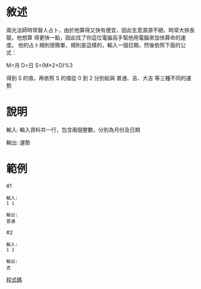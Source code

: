 
# 敘述

兩光法師時常替人占卜，由於他算得又快有便宜，因此生意源源不絕，時常大排長龍，他想算 得更快一點，因此找了你這位電腦高手幫他用電腦來加快算命的速度。
他的占卜規則很簡單，規則是這樣的，輸入一個日期，然後依照下面的公式：

M=月
D=日
S=(M*2+D)%3

得到 S 的值，再依照 S 的值從 0 到 2 分別給與 普通、吉、大吉 等三種不同的運勢

# 說明

輸入:
輸入資料共一行，包含兩個整數，分別為月份及日期

輸出:
運勢

# 範例
#1

```None 
輸入:
1 1

輸出:
普通
```
#2
```None
輸入:
1 2

輸出:
吉
```

[程式碼](https://github.com/henryleecode23/solve_record/blob/main/a003/main.cpp)
